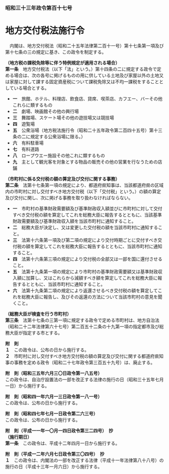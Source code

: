 ### 昭和三十三年政令第百十七号  
# 地方交付税法施行令  
　内閣は、地方交付税法（昭和二十五年法律第二百十一号）第十七条第一項及び第十七条の三の規定に基き、この政令を制定する。  
  
**（地方税の課税免除等に伴う特例規定が適用される場合）**  
**第一条**　地方交付税法（以下「法」という。）第十四条の二に規定する政令で定める場合は、次の各号に掲げるものの用に供している土地及び家屋以外の土地又は家屋に対して課する固定資産税について課税免除又は不均一課税をすることとしている場合とする。  
* **一**　旅館、ホテル、料理店、飲食店、貸席、喫茶店、カフエー、バーその他これらに類するもの  
* **二**　劇場、映画館その他の興行場  
* **三**　舞踏場、スケート場その他の遊技場又は競技場  
* **四**　遊覧場  
* **五**　公衆浴場（地方税法施行令（昭和二十五年政令第二百四十五号）第十三条の二に規定する公衆浴場に限る。）  
* **六**　有料駐車場  
* **七**　有料道路  
* **八**　ロープウエー施設その他これに類するもの  
* **九**　主として観光客を対象とする物品の販売その他の営業を行なうための店舗  
  
**（市町村に係る交付税の額の算定及び交付に関する事務）**  
**第二条**　法第十七条第一項の規定により、都道府県知事は、当該都道府県の区域内の市町村に対し交付すべき地方交付税（以下「交付税」という。）の額の算定及び交付に関し、次に掲げる事務を取り扱わなければならない。  
* **一**　市町村の基準財政需要額及び基準財政収入額並びに市町村に対して交付すべき交付税の額を算定してこれを総務大臣に報告するとともに、当該基準財政需要額及び基準財政収入額を当該市町村に通知すること。  
* **二**　総務大臣が決定し、又は変更した交付税の額を当該市町村に通知すること。  
* **三**　法第十六条第一項及び第二項の規定により交付時期ごとに交付すべき交付税の額を算定してこれを総務大臣に報告するとともに、当該市町村に通知すること。  
* **四**　法第十六条第三項の規定により交付税の全部又は一部を国に還付させること。  
* **五**　法第十九条第一項の規定により市町村の基準財政需要額又は基準財政収入額に加算し、又はこれらから減額すべき額を算定してこれを総務大臣に報告するとともに、当該市町村に通知すること。  
* **六**　法第十九条第二項の規定により返還させるべき交付税の額を算定してこれを総務大臣に報告し、及びその返還の方法について当該市町村の意見を聞くこと。  
  
**（総務大臣が検査を行う市町村）**  
**第三条**　法第十七条の三第一項に規定する政令で定める市町村は、地方自治法（昭和二十二年法律第六十七号）第二百五十二条の十九第一項の指定都市及び総務大臣が指定する市とする。  
  
**附　則**  
**１**　この政令は、公布の日から施行する。  
**２**　市町村に対し交付すべき地方交付税の額の算定及び交付に関する都道府県知事の事務を定める政令（昭和二十七年政令第三百五十九号）は、廃止する。  
  
**附　則（昭和三五年六月三〇日政令第一八五号）**  
この政令は、自治庁設置法の一部を改正する法律の施行の日（昭和三十五年七月一日）から施行する。  
  
**附　則（昭和四一年六月一三日政令第一八一号）**  
この政令は、公布の日から施行する。  
  
**附　則（昭和四七年七月一日政令第二六三号）**  
この政令は、公布の日から施行する。  
  
**附　則（平成一一年一〇月一四日政令第三二四号）　抄**  
**（施行期日）**  
**第一条**　この政令は、平成十二年四月一日から施行する。  
  
**附　則（平成一二年六月七日政令第三〇四号）　抄**  
**１**　この政令は、内閣法の一部を改正する法律（平成十一年法律第八十八号）の施行の日（平成十三年一月六日）から施行する。  
  
